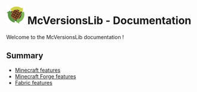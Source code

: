
# <img src="mcversionslib_logo.png" width="50" height="50"> McVersionsLib - Documentation

Welcome to the McVersionsLib documentation !


## Summary
- [Minecraft features](minecraft_features.md)
- [Minecraft Forge features](minecraft_forge_features.md)
- [Fabric features](fabric_features.md)

